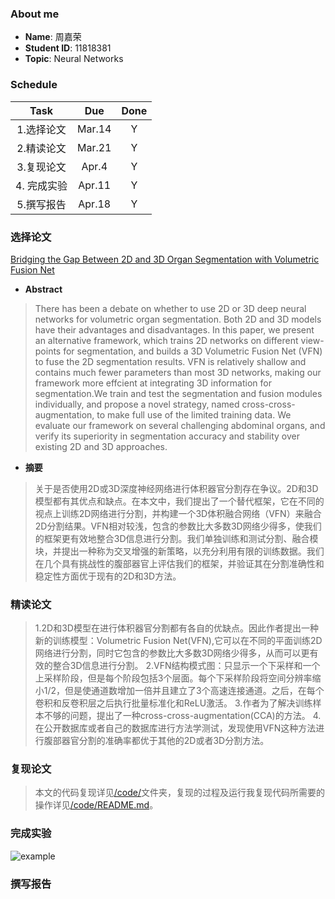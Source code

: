 ### About me
* **Name**: 周嘉荣
* **Student ID**: 11818381  
* **Topic**: Neural Networks

### Schedule

| Task | Due | Done |
| :--:| :--: | :--: |
| 1.选择论文 | Mar.14 | Y |
| 2.精读论文 | Mar.21 | Y |
| 3.复现论文 | Apr.4 | Y |
| 4. 完成实验 | Apr.11 | Y |
| 5.撰写报告 | Apr.18 | Y |

### 选择论文
[Bridging the Gap Between 2D and 3D Organ Segmentation with Volumetric Fusion Net](Bridging.pdf)

* **Abstract**
> There has been a debate on whether to use 2D or 3D deep neural networks for volumetric organ segmentation. Both 2D and 3D models have their advantages and disadvantages. In this paper, we present an alternative framework, which trains 2D networks on different view-points for segmentation, and builds a 3D Volumetric Fusion Net (VFN) to fuse the 2D segmentation results. VFN is relatively shallow and contains much fewer parameters than most 3D networks, making our framework more effcient at integrating 3D information for
segmentation.We train and test the segmentation and fusion modules individually, and propose a novel strategy, named cross-cross-augmentation, to make full use of the limited training data. We evaluate our framework on several challenging abdominal organs, and
verify its superiority in segmentation accuracy and stability over existing 2D and 3D approaches.

* **摘要**
> 关于是否使用2D或3D深度神经网络进行体积器官分割存在争议。2D和3D模型都有其优点和缺点。在本文中，我们提出了一个替代框架，它在不同的视点上训练2D网络进行分割，并构建一个3D体积融合网络（VFN）来融合2D分割结果。VFN相对较浅，包含的参数比大多数3D网络少得多，使我们的框架更有效地整合3D信息进行分割。我们单独训练和测试分割、融合模块，并提出一种称为交叉增强的新策略，以充分利用有限的训练数据。我们在几个具有挑战性的腹部器官上评估我们的框架，并验证其在分割准确性和稳定性方面优于现有的2D和3D方法。

### 精读论文
> 1.2D和3D模型在进行体积器官分割都有各自的优缺点。因此作者提出一种新的训练模型：Volumetric Fusion Net(VFN),它可以在不同的平面训练2D网络进行分割，同时它包含的参数比大多数3D网络少得多，从而可以更有效的整合3D信息进行分割。
2.VFN结构模式图：只显示一个下采样和一个上采样阶段，但是每个阶段包括3个层面。每个下采样阶段将空间分辨率缩小1/2，但是使通道数增加一倍并且建立了3个高速连接通道。之后，在每个卷积和反卷积层之后执行批量标准化和ReLU激活。
3.作者为了解决训练样本不够的问题，提出了一种cross-cross-augmentation(CCA)的方法。
4.在公开数据库或者自己的数据库进行方法学测试，发现使用VFN这种方法进行腹部器官分割的准确率都优于其他的2D或者3D分割方法。

### 复现论文
> 本文的代码复现详见[/code/](https://github.com/jialei0701/ANN/tree/master/%E5%91%A8%E5%98%89%E8%8D%A311818381/code)文件夹，复现的过程及运行我复现代码所需要的操作详见[/code/README.md](https://github.com/jialei0701/ANN/tree/master/%E5%91%A8%E5%98%89%E8%8D%A311818381/code/README.md)。

### 完成实验
![example](example.png)

### 撰写报告
